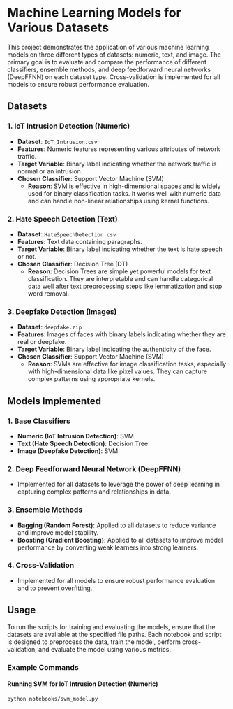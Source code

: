 # Machine Learning Models for Various Datasets

This project demonstrates the application of various machine learning models on three different types of datasets: numeric, text, and image. The primary goal is to evaluate and compare the performance of different classifiers, ensemble methods, and deep feedforward neural networks (DeepFFNN) on each dataset type. Cross-validation is implemented for all models to ensure robust performance evaluation.

## Datasets

### 1. IoT Intrusion Detection (Numeric)
- **Dataset**: `IoT_Intrusion.csv`
- **Features**: Numeric features representing various attributes of network traffic.
- **Target Variable**: Binary label indicating whether the network traffic is normal or an intrusion.
- **Chosen Classifier**: Support Vector Machine (SVM)
  - **Reason**: SVM is effective in high-dimensional spaces and is widely used for binary classification tasks. It works well with numeric data and can handle non-linear relationships using kernel functions.

### 2. Hate Speech Detection (Text)
- **Dataset**: `HateSpeechDetection.csv`
- **Features**: Text data containing paragraphs.
- **Target Variable**: Binary label indicating whether the text is hate speech or not.
- **Chosen Classifier**: Decision Tree (DT)
  - **Reason**: Decision Trees are simple yet powerful models for text classification. They are interpretable and can handle categorical data well after text preprocessing steps like lemmatization and stop word removal.

### 3. Deepfake Detection (Images)
- **Dataset**: `deepfake.zip`
- **Features**: Images of faces with binary labels indicating whether they are real or deepfake.
- **Target Variable**: Binary label indicating the authenticity of the face.
- **Chosen Classifier**: Support Vector Machine (SVM)
  - **Reason**: SVMs are effective for image classification tasks, especially with high-dimensional data like pixel values. They can capture complex patterns using appropriate kernels.

## Models Implemented

### 1. Base Classifiers
- **Numeric (IoT Intrusion Detection)**: SVM
- **Text (Hate Speech Detection)**: Decision Tree
- **Image (Deepfake Detection)**: SVM

### 2. Deep Feedforward Neural Network (DeepFFNN)
- Implemented for all datasets to leverage the power of deep learning in capturing complex patterns and relationships in data.

### 3. Ensemble Methods
- **Bagging (Random Forest)**: Applied to all datasets to reduce variance and improve model stability.
- **Boosting (Gradient Boosting)**: Applied to all datasets to improve model performance by converting weak learners into strong learners.

### 4. Cross-Validation
- Implemented for all models to ensure robust performance evaluation and to prevent overfitting.

## Usage

To run the scripts for training and evaluating the models, ensure that the datasets are available at the specified file paths. Each notebook and script is designed to preprocess the data, train the model, perform cross-validation, and evaluate the model using various metrics.

### Example Commands

#### Running SVM for IoT Intrusion Detection (Numeric)
```sh
python notebooks/svm_model.py
